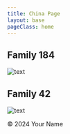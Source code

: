 ```yaml
---
title: China Page
layout: base
pageClass: home
---
```

<h2>Family 184</h2>
<img src="/media/184.jpg" alt="text" class="card-image">

<h2>Family 42</h2>
<img src="/media/42.jpg" alt="text" class="card-image">

<footer>
        <p>&copy; 2024 Your Name</p>
  </footer>